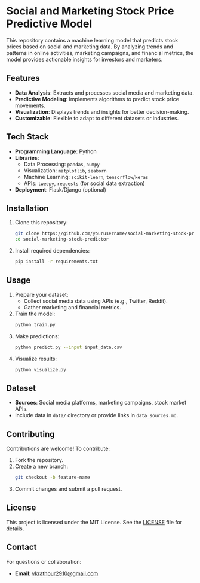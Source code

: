 # Social and Marketing Stock Price Predictive Model

This repository contains a machine learning model that predicts stock prices based on social and marketing data. By analyzing trends and patterns in online activities, marketing campaigns, and financial metrics, the model provides actionable insights for investors and marketers.

## Features

- **Data Analysis**: Extracts and processes social media and marketing data.
- **Predictive Modeling**: Implements algorithms to predict stock price movements.
- **Visualization**: Displays trends and insights for better decision-making.
- **Customizable**: Flexible to adapt to different datasets or industries.

## Tech Stack

- **Programming Language**: Python
- **Libraries**: 
  - Data Processing: `pandas`, `numpy`
  - Visualization: `matplotlib`, `seaborn`
  - Machine Learning: `scikit-learn`, `tensorflow`/`keras`
  - APIs: `tweepy`, `requests` (for social data extraction)
- **Deployment**: Flask/Django (optional)

## Installation

1. Clone this repository:
   ```bash
   git clone https://github.com/yourusername/social-marketing-stock-predictor.git
   cd social-marketing-stock-predictor
   ```
2. Install required dependencies:
   ```bash
   pip install -r requirements.txt
   ```

## Usage

1. Prepare your dataset:
   - Collect social media data using APIs (e.g., Twitter, Reddit).
   - Gather marketing and financial metrics.
2. Train the model:
   ```bash
   python train.py
   ```
3. Make predictions:
   ```bash
   python predict.py --input input_data.csv
   ```
4. Visualize results:
   ```bash
   python visualize.py
   ```

## Dataset

- **Sources**: Social media platforms, marketing campaigns, stock market APIs.
- Include data in `data/` directory or provide links in `data_sources.md`.

## Contributing

Contributions are welcome! To contribute:
1. Fork the repository.
2. Create a new branch:
   ```bash
   git checkout -b feature-name
   ```
3. Commit changes and submit a pull request.

## License

This project is licensed under the MIT License. See the [LICENSE](LICENSE) file for details.

## Contact

For questions or collaboration:
- **Email**: vkrathour2910@gmail.com
